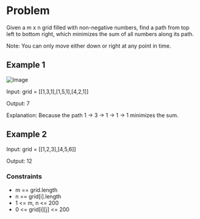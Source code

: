 # Problem

Given a m x n grid filled with non-negative numbers, find a path from top left to bottom right, which minimizes the sum of all numbers along its path.

Note: You can only move either down or right at any point in time.

## Example 1

![Image](https://assets.leetcode.com/uploads/2020/11/05/minpath.jpg)

Input: grid = [[1,3,1],[1,5,1],[4,2,1]]

Output: 7

Explanation: Because the path 1 → 3 → 1 → 1 → 1 minimizes the sum.

## Example 2

Input: grid = [[1,2,3],[4,5,6]]

Output: 12
 
### Constraints

- m == grid.length
- n == grid[i].length
- 1 <= m, n <= 200
- 0 <= grid[i][j] <= 200
